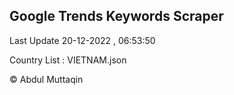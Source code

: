 

## Google Trends Keywords Scraper 
 
Last Update 20-12-2022 , 06:53:50

Country List :
VIETNAM.json



© Abdul Muttaqin 
